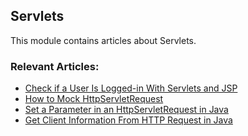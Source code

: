 ## Servlets

This module contains articles about Servlets.

### Relevant Articles:
- [Check if a User Is Logged-in With Servlets and JSP](https://www.baeldung.com/servlets-jsp-check-user-login)
- [How to Mock HttpServletRequest](https://www.baeldung.com/java-httpservletrequest-mock)
- [Set a Parameter in an HttpServletRequest in Java](https://www.baeldung.com/java-servlet-request-set-parameter)
- [Get Client Information From HTTP Request in Java](https://www.baeldung.com/java-http-request-client-info)
